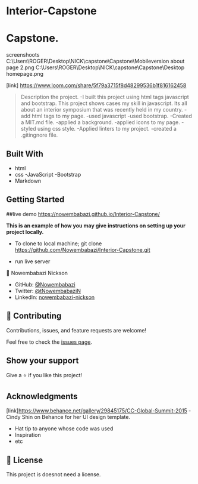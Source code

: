 # Interior-Capstone
# Capstone.

screenshoots
C:\Users\ROGER\Desktop\NICK\capstone\Capstone\Mobileversion about page 2.png
C:\Users\ROGER\Desktop\NICK\capstone\Capstone\Desktop homepage.png


[link] https://www.loom.com/share/5f79a3715f8d48299536b1f816162458

> Description the project.
-I built this project using html tags javascript and bootstrap.   This project shows cases my skill in javascript. Its all about an interior symposium that was recently held in my country.
-add html tags to my page.
-used javascript
-used bootstrap.
-Created a MIT.md file.
-applied a background.
-applied icons to my page.
-styled using css style.
-Applied linters to my project.
-created a .gitingnore file.


## Built With

- html
- css
-JavaScript
-Bootstrap
- Markdown

## Getting Started

##live demo
https://nowembabazi.github.io/Interior-Capstone/

**This is an example of how you may give instructions on setting up your project locally.**
- To clone to local machine; git clone https://github.com/Nowembabazi/Interior-Capstone.git

- run live server

👤 Nowembabazi Nickson
- GitHub: [@Nowembabazi](https://github.com/Nowembabazi)
- Twitter: [@tNowembabaziN](https://twitter.com/NowembabaziN)
- LinkedIn: [nowembabazi-nickson](https://www.linkedin.com/in/nowembabazi-nickson-181077247/)



## 🤝 Contributing

Contributions, issues, and feature requests are welcome!

Feel free to check the [issues page](../../issues/).

## Show your support

Give a ⭐️ if you like this project!

## Acknowledgments
[link]https://www.behance.net/gallery/29845175/CC-Global-Summit-2015
-Cindy Shin on Behance for her UI design template.

- Hat tip to anyone whose code was used
- Inspiration
- etc

## 📝 License

This project is doesnot need a license.